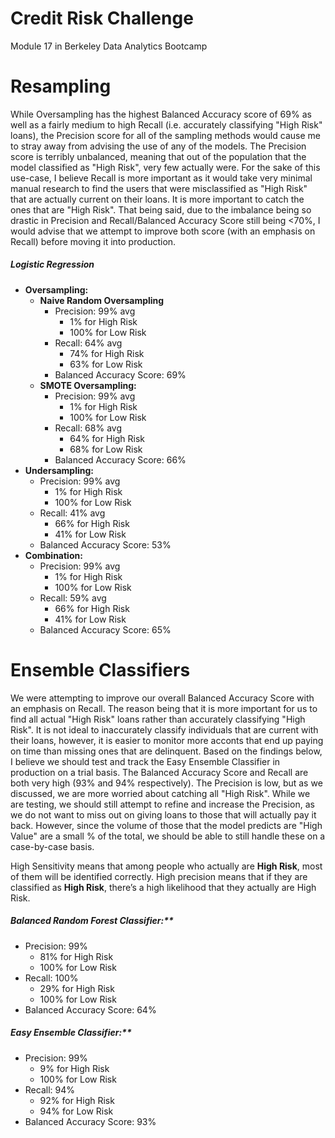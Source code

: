 # Credit Risk Challenge
Module 17 in Berkeley Data Analytics Bootcamp

# Resampling
  While Oversampling has the highest Balanced Accuracy score of 69% as well as a fairly medium to high Recall (i.e. accurately classifying "High Risk" loans), the Precision score for all of the sampling methods would cause me to stray away from advising the use of any of the models. The Precision score is terribly unbalanced, meaning that out of the population that the model classified as "High Risk", very few actually were.
  For the sake of this use-case, I believe Recall is more important as it would take very minimal manual research to find the users that were misclassified as "High Risk" that are actually current on their loans. It is more important to catch the ones that are "High Risk". That being said, due to the imbalance being so drastic in Precision and Recall/Balanced Accuracy Score still being <70%, I would advise that we attempt to improve both score (with an emphasis on Recall) before moving it into production.
 
 ##### Logistic Regression
 - **Oversampling:**
    - **Naive Random Oversampling**
      - Precision: 99% avg
          - 1% for High Risk
          - 100% for Low Risk
      - Recall: 64% avg
          - 74% for High Risk
          - 63% for Low Risk
      - Balanced Accuracy Score: 69%
    - **SMOTE Oversampling:**
      - Precision: 99% avg
          - 1% for High Risk
          - 100% for Low Risk
      - Recall: 68% avg 
          - 64% for High Risk
          - 68% for Low Risk
      - Balanced Accuracy Score: 66%
- **Undersampling:**
    - Precision: 99% avg 
        - 1% for High Risk
        - 100% for Low Risk
    - Recall: 41% avg
        - 66% for High Risk
        - 41% for Low Risk
    - Balanced Accuracy Score: 53%
 - **Combination:**
    - Precision: 99% avg
        - 1% for High Risk
        - 100% for Low Risk
    - Recall: 59% avg
        - 66% for High Risk
        - 41% for Low Risk
    - Balanced Accuracy Score: 65%
    
# Ensemble Classifiers
We were attempting to improve our overall Balanced Accuracy Score with an emphasis on Recall. The reason being that it is more important for us to find all actual "High Risk" loans rather than accurately classifying "High Risk". It is not ideal to inaccurately classify individuals that are current with their loans, however, it is easier to monitor more acconts that end up paying on time than missing ones that are delinquent.
 Based on the findings below, I believe we should test and track the Easy Ensemble Classifier in production on a trial basis. The Balanced Accuracy Score and Recall are both very high (93% and 94% respectively). The Precision is low, but as we discussed, we are more worried about catching all "High Risk".
 While we are testing, we should still attempt to refine and increase the Precision, as we do not want to miss out on giving loans to those that will actually pay it back. However, since the volume of those that the model predicts are "High Value" are a small % of the total, we should be able to still handle these on a case-by-case basis.
 
  High Sensitivity means that among people who actually are **High Risk**, most of them will be identified correctly. 
  High precision means that if they are classified as **High Risk**, there’s a high likelihood that they actually are High Risk.
  
##### Balanced Random Forest Classifier:**
  - Precision: 99%
    - 81% for High Risk
    - 100% for Low Risk
  - Recall: 100%
    - 29% for High Risk
    - 100% for Low Risk
  - Balanced Accuracy Score: 64%
##### Easy Ensemble Classifier:**
- Precision: 99%
    - 9% for High Risk
    - 100% for Low Risk
- Recall: 94%
    - 92% for High Risk
    - 94% for Low Risk
- Balanced Accuracy Score: 93%
      
      
      
      
      
      
      
      
      
      
